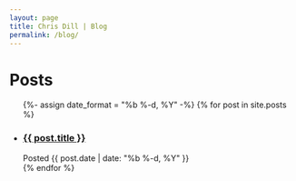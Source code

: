 ```yaml
---
layout: page
title: Chris Dill | Blog
permalink: /blog/
---
```


<div class="posts">
  <h1>Posts</h1>
  <ul class="post-list">
    {%- assign date_format = "%b %-d, %Y" -%}
    {% for post in site.posts %}
    <li>
      <h3 class="post-link"><a href="{{ post.url | prepend: site.baseurl }}">{{ post.title }}</a></h3>
      <span class="post-meta">Posted {{ post.date | date: "%b %-d, %Y" }}</span>
    </li>
    {% endfor %}
  </ul>
</div>
